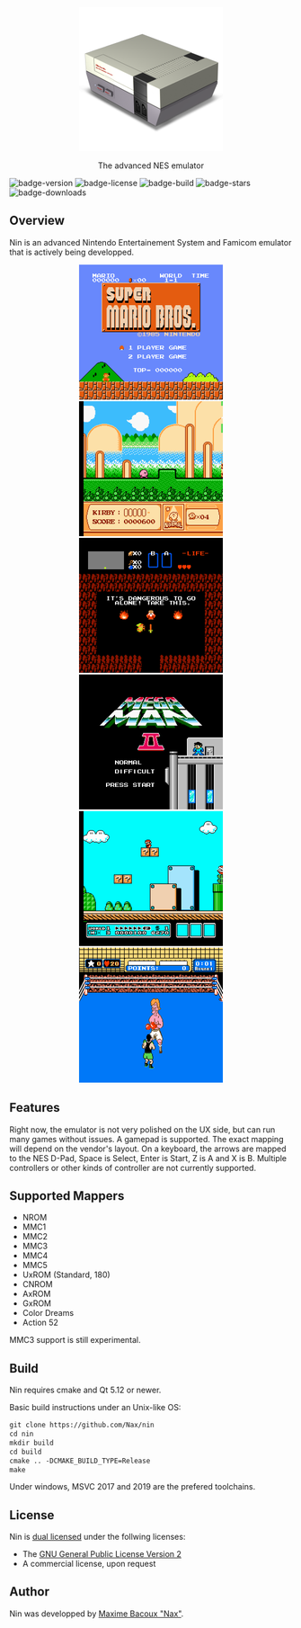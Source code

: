 <p align="center">
  <img alt="nin logo" with="256" height="256" src="https://raw.githubusercontent.com/Nax/nin/master/data/nin.png"/>
  <p align="center">The advanced NES emulator</p>
</p>

![badge-version](https://img.shields.io/github/v/release/Nax/nin?include_prereleases)
![badge-license](https://img.shields.io/badge/license-GPLv2%20%7C%20Commercial-brightgreen)
![badge-build](https://img.shields.io/github/workflow/status/Nax/nin/Nin)
![badge-stars](https://img.shields.io/github/stars/Nax/nin)
![badge-downloads](https://img.shields.io/github/downloads/Nax/nin/total)

## Overview

Nin is an advanced Nintendo Entertainement System and Famicom emulator that is actively being developped.

<p align="center">
  <img with="256" height="240" src="https://raw.githubusercontent.com/Nax/nin/master/screenshots/mario.png" alt="Super Mario Bros."/>
  <img with="256" height="240" src="https://raw.githubusercontent.com/Nax/nin/master/screenshots/kirby.png" alt="Kirby's Adventure"/>
  <img with="256" height="240" src="https://raw.githubusercontent.com/Nax/nin/master/screenshots/zelda.png" alt="The Legend of Zelda"/>
  <img with="256" height="240" src="https://raw.githubusercontent.com/Nax/nin/master/screenshots/megaman2.png" alt="Mega Man 2"/>
  <img with="256" height="240" src="https://raw.githubusercontent.com/Nax/nin/master/screenshots/mario3.png" alt="Super Mario Bros. 3"/>
  <img with="256" height="240" src="https://raw.githubusercontent.com/Nax/nin/master/screenshots/punchout.png" alt="Punch-Out!!"/>
</p>

## Features

Right now, the emulator is not very polished on the UX side, but can run many games without issues.
A gamepad is supported. The exact mapping will depend on the vendor's layout.
On a keyboard, the arrows are mapped to the NES D-Pad, Space is Select, Enter is Start, Z is A and X is B.
Multiple controllers or other kinds of controller are not currently supported.

## Supported Mappers

 * NROM
 * MMC1
 * MMC2
 * MMC3
 * MMC4
 * MMC5
 * UxROM (Standard, 180)
 * CNROM
 * AxROM
 * GxROM
 * Color Dreams
 * Action 52

MMC3 support is still experimental.

## Build

Nin requires cmake and Qt 5.12 or newer.

Basic build instructions under an Unix-like OS:

    git clone https://github.com/Nax/nin
    cd nin
    mkdir build
    cd build
    cmake .. -DCMAKE_BUILD_TYPE=Release
    make

Under windows, MSVC 2017 and 2019 are the prefered toolchains.

## License

Nin is [dual licensed](LICENSE) under the follwing licenses:

 * The [GNU General Public License Version 2](LICENSE-GPLv2.txt)
 * A commercial license, upon request

## Author

Nin was developped by [Maxime Bacoux "Nax"](https://github.com/Nax).

